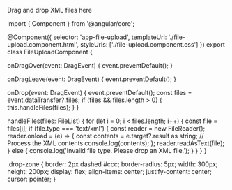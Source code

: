 <div class="drop-zone" (dragover)="onDragOver($event)" (dragleave)="onDragLeave($event)" (drop)="onDrop($event)">
  <p>Drag and drop XML files here</p>
</div>

import { Component } from '@angular/core';

@Component({
  selector: 'app-file-upload',
  templateUrl: './file-upload.component.html',
  styleUrls: ['./file-upload.component.css']
})
export class FileUploadComponent {

  onDragOver(event: DragEvent) {
    event.preventDefault();
  }

  onDragLeave(event: DragEvent) {
    event.preventDefault();
  }

  onDrop(event: DragEvent) {
    event.preventDefault();
    const files = event.dataTransfer?.files;
    if (files && files.length > 0) {
      this.handleFiles(files);
    }
  }

  handleFiles(files: FileList) {
    for (let i = 0; i < files.length; i++) {
      const file = files[i];
      if (file.type === 'text/xml') {
        const reader = new FileReader();
        reader.onload = (e) => {
          const contents = e.target?.result as string;
          // Process the XML contents
          console.log(contents);
        };
        reader.readAsText(file);
      } else {
        console.log('Invalid file type. Please drop an XML file.');
      }
    }
  }
}


.drop-zone {
  border: 2px dashed #ccc;
  border-radius: 5px;
  width: 300px;
  height: 200px;
  display: flex;
  align-items: center;
  justify-content: center;
  cursor: pointer;
}
